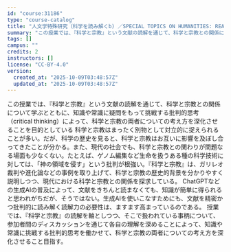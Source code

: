 ```yaml
---
id: "course:31186"
type: "course-catalog"
title: "人文学特殊研究（科学を読み解くb) ／SPECIAL TOPICS ON HUMANITIES: READINGS IN SCIENCE AND TECHNOLOGY (B)"
summary: "この授業では、『科学と宗教』という文献の読解を通じて、科学と宗教との関係について学ぶとともに、知識や常識に疑問をもって挑戦する批判的思考（critical thinking）によって、科学と宗教の両者についての考え方を深化させることを目的と…"
tags: []
campus: ""
credits: 2
instructors: []
license: "CC-BY-4.0"
version:
  created_at: "2025-10-09T03:48:57Z"
  updated_at: "2025-10-09T03:48:57Z"
---
```

この授業では、『科学と宗教』という文献の読解を通じて、科学と宗教との関係について学ぶとともに、知識や常識に疑問をもって挑戦する批判的思考（critical thinking）によって、科学と宗教の両者についての考え方を深化させることを目的としている 科学と宗教はまったく別物として対立的に捉えられることが多い。だが、科学の歴史を見ると、科学と宗教はお互いに影響を及ぼし合ってきたことが分かる。また、現代の社会でも、科学と宗教との関わりが問題なる場面も少なくない。たとえば、ゲノム編集など生命を扱うある種の科学技術に対しては、「神の領域を侵す」という批判が根強い。『科学と宗教』は、ガリレオ裁判や進化論などの事例を取り上げて、科学と宗教の歴史的背景を分かりやすく説明しつつ、現代における科学と宗教との関係を探求している。 ChatGPTなどの生成AIの普及によって、文献をきちんと読まなくても、知識が簡単に得られると思われがちだが、そうではない。生成AIを使いこなすためにも、文献を精密かつ批判的に読み解く読解力の必要性は、ますます高まっているのである。 授業では、『科学と宗教』の読解を軸としつつ、そこで扱われている事柄について、参加者間のディスカッションを通じて各自の理解を深めることによって、知識や常識に挑戦する批判的思考を働かせて、科学と宗教の両者についての考え方を深化させること目指す。
